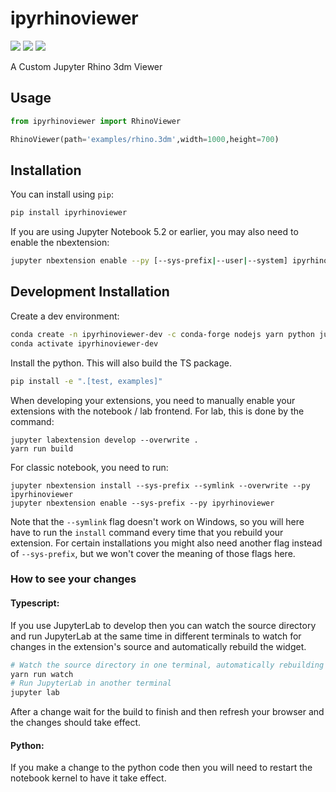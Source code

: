 
# ipyrhinoviewer

![](https://img.shields.io/pypi/v/ipyrhinoviewer?color=%23)
![](https://img.shields.io/npm/v/ipyrhinoviewer?color=%23)
![](https://img.shields.io/github/workflow/status/TU-Wien-dataLAB/ipyrhinoviewer/Build)

A Custom Jupyter Rhino 3dm Viewer
## Usage
```python
from ipyrhinoviewer import RhinoViewer

RhinoViewer(path='examples/rhino.3dm',width=1000,height=700)
```

## Installation

You can install using `pip`:

```bash
pip install ipyrhinoviewer
```

If you are using Jupyter Notebook 5.2 or earlier, you may also need to enable
the nbextension:
```bash
jupyter nbextension enable --py [--sys-prefix|--user|--system] ipyrhinoviewer
```

## Development Installation

Create a dev environment:
```bash
conda create -n ipyrhinoviewer-dev -c conda-forge nodejs yarn python jupyterlab
conda activate ipyrhinoviewer-dev
```

Install the python. This will also build the TS package.
```bash
pip install -e ".[test, examples]"
```

When developing your extensions, you need to manually enable your extensions with the
notebook / lab frontend. For lab, this is done by the command:

```
jupyter labextension develop --overwrite .
yarn run build
```

For classic notebook, you need to run:

```
jupyter nbextension install --sys-prefix --symlink --overwrite --py ipyrhinoviewer
jupyter nbextension enable --sys-prefix --py ipyrhinoviewer
```

Note that the `--symlink` flag doesn't work on Windows, so you will here have to run
the `install` command every time that you rebuild your extension. For certain installations
you might also need another flag instead of `--sys-prefix`, but we won't cover the meaning
of those flags here.

### How to see your changes
#### Typescript:
If you use JupyterLab to develop then you can watch the source directory and run JupyterLab at the same time in different
terminals to watch for changes in the extension's source and automatically rebuild the widget.

```bash
# Watch the source directory in one terminal, automatically rebuilding when needed
yarn run watch
# Run JupyterLab in another terminal
jupyter lab
```

After a change wait for the build to finish and then refresh your browser and the changes should take effect.

#### Python:
If you make a change to the python code then you will need to restart the notebook kernel to have it take effect.

